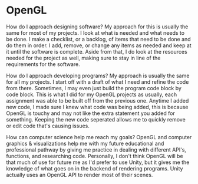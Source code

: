 # OpenGL
How do I approach designing software?
My approach for this is usually the same for most of my projects. I look at what is needed and what needs to be done. I make a checklist, or a backlog, of items that need
to be done and do them in order. I add, remove, or change any items as needed and keep at it until the software is complete. Aside from that, I do look at the resources needed
for the project as well, making sure to stay in line of the requirements for the software. 

How do I approach developing programs?
My approach is usually the same for all my projects. I start off with a draft of what I need and refine the code from there. Sometimes, I may even just build the program
code block by code block. This is what I did for my OpenGL projects as usually, each assignment was able to be built off from the previous one. Anytime I added new code, I 
made sure I knew what code was being added, this is because OpenGL is touchy and may not like the extra statement you added for something. Keeping the new code seperated 
allows me to quickly remove or edit code that's causing issues. 

How can computer science help me reach my goals?
OpenGL and computer graphics & visualizations help me with my future educational and professional pathway by giving me practice in dealing with different API's, functions,
and researching code. Personally, I don't think OpenGL will be that much of use for future me as I'd prefer to use Unity, but it gives me the knowledge of what
goes on in the backend of rendering programs. Unity actually uses an OpenGL API to render most of their scenes. 
